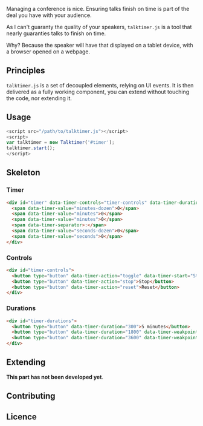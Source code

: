 Managing a conference is nice. Ensuring talks finish on time is part of the deal you have
with your audience.

As I can't guaranty the quality of your speakers, `talktimer.js` is a tool that
nearly guaranties talks to finish on time.

Why? Because the speaker will have that displayed on a tablet device, with a browser
opened on a webpage.

## Principles

`talktimer.js` is a set of decoupled elements, relying on UI events.
It is then delivered as a fully working component, you can extend without touching
the code, nor extending it.

## Usage

```javascript
<script src="/path/to/talktimer.js"></script>
<script>
var talktimer = new Talktimer('#timer');
talktimer.start();
</script>
```

## Skeleton

### Timer
```html
<div id="timer" data-timer-controls="timer-controls" data-timer-durations="timer-durations">
  <span data-timer-value="minutes-dozen">0</span>
  <span data-timer-value="minutes">0</span>
  <span data-timer-value="minutes">0</span>
  <span data-timer-separator>:</span>
  <span data-timer-value="seconds-dozen">0</span>
  <span data-timer-value="seconds">0</span>
</div>
```

### Controls

```html
<div id="timer-controls">
  <button type="button" data-timer-action="toggle" data-timer-start="Start" data-timer-pause="Pause">Start</button>
  <button type="button" data-timer-action="stop">Stop</button>
  <button type="button" data-timer-action="reset">Reset</button>
</div>
```

### Durations

```html
<div id="timer-durations">
  <button type="button" data-timer-duration="300">5 minutes</button>
  <button type="button" data-timer-duration="1800" data-timer-weakpoints="300">20 minutes</button>
  <button type="button" data-timer-duration="3600" data-timer-weakpoints="300,1800">40 minutes</button>
</div>
```

## Extending

**This part has not been developed yet**.

## Contributing

## Licence